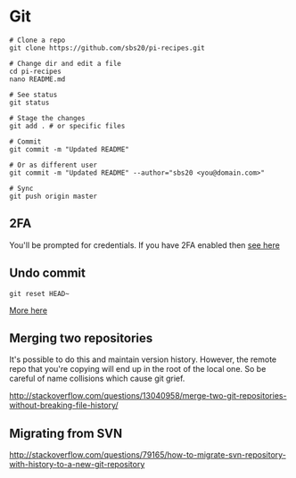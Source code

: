 # Git

```
# Clone a repo
git clone https://github.com/sbs20/pi-recipes.git

# Change dir and edit a file
cd pi-recipes
nano README.md

# See status
git status

# Stage the changes
git add . # or specific files

# Commit
git commit -m "Updated README"

# Or as different user
git commit -m "Updated README" --author="sbs20 <you@domain.com>"

# Sync
git push origin master
```
## 2FA
You'll be prompted for credentials. If you have 2FA enabled then
[see here](http://stackoverflow.com/a/40166682/1229065)

## Undo commit
```
git reset HEAD~
```

[More here](https://stackoverflow.com/questions/927358/how-do-i-undo-the-last-commits-in-git)

## Merging two repositories

It's possible to do this and maintain version history. However,
the remote repo that you're copying will end up in the root of
the local one. So be careful of name collisions which cause git
grief.

http://stackoverflow.com/questions/13040958/merge-two-git-repositories-without-breaking-file-history/

## Migrating from SVN
http://stackoverflow.com/questions/79165/how-to-migrate-svn-repository-with-history-to-a-new-git-repository
